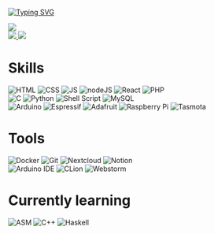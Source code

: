 [![Typing SVG](https://readme-typing-svg.demolab.com?font=Inter&size=32&pause=1000&color=7289DA&vCenter=true&width=435&lines=Howdy%2C+I'm+Florent+%F0%9F%91%8B)](https://git.io/typing-svg)

<div>
  <a href="https://github.com/ryo-ma/github-profile-trophy">
    <img src="https://github-profile-trophy.vercel.app/?username=florentguittre&theme=onedark&column=-1">
  </a>
</div>

<div>
  <a href="https://github.com/florentguittre?tab=repositorie">
    <img src="https://github-readme-stats-git-masterrstaa-rickstaa.vercel.app/api/top-langs/?username=florentguittre&theme=blue-green&layout=compact">
  </a>
  <a href="https://github.com/DenverCoder1/github-readme-streak-stats">
    <img src="https://github-readme-streak-stats.herokuapp.com/?user=florentguittre&theme=blue-green">
  </a>
</div>

# Skills

![HTML](https://img.shields.io/badge/HTML5-E34F26?style=for-the-badge&logo=html5&logoColor=white)
![CSS](https://img.shields.io/badge/CSS3-1572B6?style=for-the-badge&logo=css3&logoColor=white)
![JS](https://img.shields.io/badge/JavaScript-F7DF1E?style=for-the-badge&logo=javascript&logoColor=black)
![nodeJS](https://img.shields.io/badge/Node.js-43853D?style=for-the-badge&logo=node.js&logoColor=white)
![React](https://img.shields.io/badge/React-61DAFB?style=for-the-badge&labelColor=20232A&logoColor=61DAFB&logo=react)
![PHP](https://img.shields.io/badge/PHP-777BB4?style=for-the-badge&logo=php&logoColor=white)
<br>
![C](https://img.shields.io/badge/C-00599C?style=for-the-badge&logo=c&logoColor=white)
![Python](https://img.shields.io/badge/Python-3776AB?style=for-the-badge&logo=python&logoColor=white)
![Shell Script](https://img.shields.io/badge/Shell_Script-121011?style=for-the-badge&logo=gnu-bash&logoColor=white)
![MySQL](https://img.shields.io/badge/MySQL-00000F?style=for-the-badge&logo=mysql&logoColor=white)
<br>
![Arduino](https://img.shields.io/badge/Arduino-00979D?style=for-the-badge&logo=Arduino&logoColor=white)
![Espressif](https://img.shields.io/badge/espressif-E7352C?style=for-the-badge&logo=espressif&logoColor=white)
![Adafruit](https://img.shields.io/badge/adafruit-000000?style=for-the-badge&logo=adafruit&logoColor=white)
![Raspberry Pi](https://img.shields.io/badge/Raspberry%20Pi-A22846?style=for-the-badge&logo=Raspberry%20Pi&logoColor=white)
![Tasmota](https://img.shields.io/static/v1?style=for-the-badge&message=Tasmota&color=1FA3EC&logo=Tasmota&logoColor=FFFFFF&label=)

# Tools

![Docker](https://img.shields.io/badge/Docker-2496ED?style=for-the-badge&labelColor=369cee&logoColor=ffffff&logo=docker)
![Git](https://img.shields.io/badge/Git-F05032?style=for-the-badge&labelColor=F05032&logoColor=ffffff&logo=git)
![Nextcloud](https://img.shields.io/badge/Nextcloud-0082C9?style=for-the-badge&logo=Nextcloud&logoColor=white)
![Notion](https://img.shields.io/badge/Notion-000000?style=for-the-badge&logo=notion&logoColor=white)
<br>
![Arduino IDE](https://img.shields.io/badge/Arduino_IDE-00979D?style=for-the-badge&logo=arduino&logoColor=white)
![CLion](https://img.shields.io/badge/CLion-000000?style=for-the-badge&logo=clion&logoColor=white)
![Webstorm](https://img.shields.io/badge/WebStorm-000000?style=for-the-badge&logo=WebStorm&logoColor=white)

# Currently learning

![ASM](https://img.shields.io/badge/ASM-6E4C13?style=for-the-badge&labelColor=01427d&logoColor=6295cb&logo=asm)
![C++](https://img.shields.io/badge/C++-00599C?style=for-the-badge&labelColor=01427d&logoColor=6295cb&logo=cplusplus)
![Haskell](https://img.shields.io/badge/Haskell-5D4F85?style=for-the-badge&labelColor=453a61&logoColor=8e4e8c&logo=haskell)
